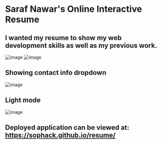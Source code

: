 # Saraf Nawar's Online Interactive Resume
## I wanted my resume to show my web development skills as well as my previous work. 

![image](https://user-images.githubusercontent.com/114966651/210932064-a06da2db-c4f1-441d-9e8f-76dc25be14ce.png)
![image](https://user-images.githubusercontent.com/114966651/210932260-bf218c07-d1e9-4a9f-b5d8-0408c27dff40.png)

## Showing contact info dropdown 
![image](https://user-images.githubusercontent.com/114966651/210932224-551a9d99-c72c-4ba8-9da4-9034f4010fb9.png)

## Light mode
![image](https://user-images.githubusercontent.com/114966651/210932508-55ceefd4-4153-4f1c-b93b-8588d931e1ce.png)


## Deployed application can be viewed at: https://sophack.github.io/resume/
